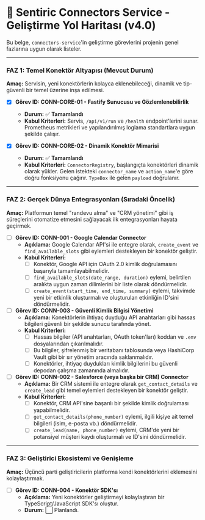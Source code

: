 # 🔌 Sentiric Connectors Service - Geliştirme Yol Haritası (v4.0)

Bu belge, `connectors-service`'in geliştirme görevlerini projenin genel fazlarına uygun olarak listeler.

---

### **FAZ 1: Temel Konektör Altyapısı (Mevcut Durum)**

**Amaç:** Servisin, yeni konektörlerin kolayca eklenebileceği, dinamik ve tip-güvenli bir temel üzerine inşa edilmesi.

-   [x] **Görev ID: CONN-CORE-01 - Fastify Sunucusu ve Gözlemlenebilirlik**
    -   **Durum:** ✅ **Tamamlandı**
    -   **Kabul Kriterleri:** Servis, `/api/v1/run` ve `/health` endpoint'lerini sunar. Prometheus metrikleri ve yapılandırılmış loglama standartlara uygun şekilde çalışır.

-   [x] **Görev ID: CONN-CORE-02 - Dinamik Konektör Mimarisi**
    -   **Durum:** ✅ **Tamamlandı**
    -   **Kabul Kriterleri:** `ConnectorRegistry`, başlangıçta konektörleri dinamik olarak yükler. Gelen istekteki `connector_name` ve `action_name`'e göre doğru fonksiyonu çağırır. `TypeBox` ile gelen `payload` doğrulanır.

---

### **FAZ 2: Gerçek Dünya Entegrasyonları (Sıradaki Öncelik)**

**Amaç:** Platformun temel "randevu alma" ve "CRM yönetimi" gibi iş süreçlerini otomatize etmesini sağlayacak ilk entegrasyonları hayata geçirmek.

-   [ ] **Görev ID: CONN-001 - Google Calendar Connector**
    -   **Açıklama:** Google Calendar API'si ile entegre olarak, `create_event` ve `find_available_slots` gibi eylemleri destekleyen bir konektör geliştir.
    -   **Kabul Kriterleri:**
        -   [ ] Konektör, Google API için OAuth 2.0 kimlik doğrulamasını başarıyla tamamlayabilmelidir.
        -   [ ] `find_available_slots(date_range, duration)` eylemi, belirtilen aralıkta uygun zaman dilimlerini bir liste olarak döndürmelidir.
        -   [ ] `create_event(start_time, end_time, summary)` eylemi, takvimde yeni bir etkinlik oluşturmalı ve oluşturulan etkinliğin ID'sini döndürmelidir.

-   [ ] **Görev ID: CONN-003 - Güvenli Kimlik Bilgisi Yönetimi**
    -   **Açıklama:** Konektörlerin ihtiyaç duyduğu API anahtarları gibi hassas bilgileri güvenli bir şekilde sunucu tarafında yönet.
    -   **Kabul Kriterleri:**
        -   [ ] Hassas bilgiler (API anahtarları, OAuth token'ları) koddan ve `.env` dosyalarından çıkarılmalıdır.
        -   [ ] Bu bilgiler, şifrelenmiş bir veritabanı tablosunda veya HashiCorp Vault gibi bir sır yönetim aracında saklanmalıdır.
        -   [ ] Konektörler, ihtiyaç duydukları kimlik bilgilerini bu güvenli depodan çalışma zamanında almalıdır.

-   [ ] **Görev ID: CONN-002 - Salesforce (veya başka bir CRM) Connector**
    -   **Açıklama:** Bir CRM sistemi ile entegre olarak `get_contact_details` ve `create_lead` gibi temel eylemleri destekleyen bir konektör geliştir.
    -   **Kabul Kriterleri:**
        -   [ ] Konektör, CRM API'sine başarılı bir şekilde kimlik doğrulaması yapabilmelidir.
        -   [ ] `get_contact_details(phone_number)` eylemi, ilgili kişiye ait temel bilgileri (isim, e-posta vb.) döndürmelidir.
        -   [ ] `create_lead(name, phone_number)` eylemi, CRM'de yeni bir potansiyel müşteri kaydı oluşturmalı ve ID'sini döndürmelidir.

---

### **FAZ 3: Geliştirici Ekosistemi ve Genişleme**

**Amaç:** Üçüncü parti geliştiricilerin platforma kendi konektörlerini eklemesini kolaylaştırmak.

-   [ ] **Görev ID: CONN-004 - Konektör SDK'sı**
    -   **Açıklama:** Yeni konektörler geliştirmeyi kolaylaştıran bir TypeScript/JavaScript SDK'sı oluştur.
    -   **Durum:** ⬜ Planlandı.